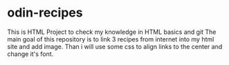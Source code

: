 # odin-recipes

This is HTML Project to check my knowledge in HTML basics and git
The main goal of this repository is to link 3 recipes from internet into my html site and add image.
Than i will use some css to align links to the center and change it's font.
